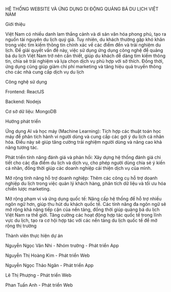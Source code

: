 HỆ THỐNG WEBSITE VÀ ỨNG DỤNG DI ĐỘNG QUẢNG BÁ DU LỊCH VIỆT NAM

Giới thiệu

Việt Nam có nhiều danh lam thắng cảnh và di sản văn hóa phong phú, tạo ra nguồn tài nguyên du lịch quý giá. Tuy nhiên, du khách thường gặp khó khăn trong việc tìm kiếm thông tin chính xác về các điểm đến và trải nghiệm du lịch. Để giải quyết vấn đề này, việc sử dụng ứng dụng công nghệ để quảng bá du lịch Việt Nam trở nên cần thiết, giúp du khách dễ dàng tìm kiếm thông tin, chia sẻ trải nghiệm và lựa chọn dịch vụ phù hợp với sở thích. Đồng thời, ứng dụng cũng giúp giảm chi phí marketing và tăng hiệu quả truyền thông cho các nhà cung cấp dịch vụ du lịch

Công nghệ sử dụng

Frontend: ReactJS

Backend: Nodejs

Cơ sở dữ liệu: MongoDB

Hướng phát triển

Ứng dụng AI và học máy (Machine Learning): Tích hợp các thuật toán học máy để phân tích hành vi người dùng và cung cấp các gợi ý du lịch cá nhân hóa. Điều này sẽ giúp tăng cường trải nghiệm người dùng và nâng cao khả năng tương tác.

Phát triển tính năng đánh giá và phản hồi: Xây dựng hệ thống đánh giá chi tiết cho các địa điểm du lịch và dịch vụ, cho phép người dùng chia sẻ ý kiến cá nhân, đồng thời giúp các doanh nghiệp cải thiện dịch vụ của mình.

Mở rộng tính năng hỗ trợ doanh nghiệp: Thêm các công cụ hỗ trợ doanh nghiệp du lịch trong việc quản lý khách hàng, phân tích dữ liệu và tối ưu hóa chiến lược marketing.

Mở rộng phạm vi và ứng dụng quốc tế: Nâng cấp hệ thống để hỗ trợ nhiều ngôn ngữ hơn, giúp thu hút du khách quốc tế. Các tính năng đa ngôn ngữ sẽ mở rộng khả năng tiếp cận của nền tảng, đồng thời giúp quảng bá du lịch Việt Nam ra thế giới. Tăng cường các hoạt động hợp tác quốc tế trong lĩnh vực du lịch, tạo ra cơ hội hợp tác với các nền tảng du lịch quốc tế để mở rộng thị trường

Thành viên thực hiện dự án

Nguyễn Ngọc Vân Nhi - Nhóm trưởng - Phát triển App

Nguyễn Thị Hoàng Kim - Phát triển Web

Nguyễn Ngọc Thảo Ngân - Phát triển App

Lê Thị Phượng - Phát triển Web

Phan Tuấn Anh - Phát triển Web
